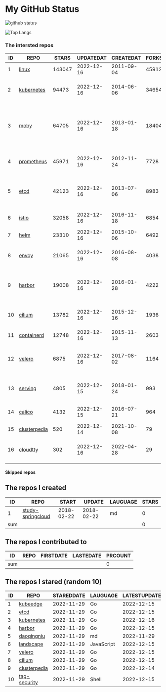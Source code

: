 # My GitHub Status

<img src="https://github-readme-stats-1.yihong0618.vercel.app/api?username=daoqingniu&show_icons=true&&&hide_title=true&count_private=true" alt="github status" />

![Top Langs](https://github-readme-stats-1.yihong0618.vercel.app/api/top-langs/?username=daoqingniu&layout=compact)

<!--START_SECTION:github_repos-->
### The intersted repos
| ID |                              REPO                               | STARS  | UPDATEDAT  | CREATEDAT  | FORKSCOUNT |                                              DESCRIPTIONS                                              |
|----|-----------------------------------------------------------------|--------|------------|------------|------------|--------------------------------------------------------------------------------------------------------|
|  1 | [linux](https://github.com/torvalds/linux)                      | 143047 | 2022-12-16 | 2011-09-04 |      45912 | Linux kernel source tree                                                                               |
|  2 | [kubernetes](https://github.com/kubernetes/kubernetes)          |  94473 | 2022-12-16 | 2014-06-06 |      34654 | Production-Grade Container Scheduling and Management                                                   |
|  3 | [moby](https://github.com/moby/moby)                            |  64705 | 2022-12-16 | 2013-01-18 |      18404 | Moby Project - a collaborative project for the container ecosystem to assemble container-based systems |
|  4 | [prometheus](https://github.com/prometheus/prometheus)          |  45971 | 2022-12-16 | 2012-11-24 |       7728 | The Prometheus monitoring system and time series database.                                             |
|  5 | [etcd](https://github.com/etcd-io/etcd)                         |  42123 | 2022-12-16 | 2013-07-06 |       8983 | Distributed reliable key-value store for the most critical data of a distributed system                |
|  6 | [istio](https://github.com/istio/istio)                         |  32058 | 2022-12-16 | 2016-11-18 |       6854 | Connect, secure, control, and observe services.                                                        |
|  7 | [helm](https://github.com/helm/helm)                            |  23310 | 2022-12-16 | 2015-10-06 |       6492 | The Kubernetes Package Manager                                                                         |
|  8 | [envoy](https://github.com/envoyproxy/envoy)                    |  21065 | 2022-12-16 | 2016-08-08 |       4038 | Cloud-native high-performance edge/middle/service proxy                                                |
|  9 | [harbor](https://github.com/goharbor/harbor)                    |  19008 | 2022-12-16 | 2016-01-28 |       4222 | An open source trusted cloud native registry project that stores, signs, and scans content.            |
| 10 | [cilium](https://github.com/cilium/cilium)                      |  13782 | 2022-12-16 | 2015-12-16 |       1936 | eBPF-based Networking, Security, and Observability                                                     |
| 11 | [containerd](https://github.com/containerd/containerd)          |  12748 | 2022-12-16 | 2015-11-13 |       2603 | An open and reliable container runtime                                                                 |
| 12 | [velero](https://github.com/vmware-tanzu/velero)                |   6875 | 2022-12-16 | 2017-08-02 |       1164 | Backup and migrate Kubernetes applications and their persistent volumes                                |
| 13 | [serving](https://github.com/knative/serving)                   |   4805 | 2022-12-15 | 2018-01-24 |        993 | Kubernetes-based, scale-to-zero, request-driven compute                                                |
| 14 | [calico](https://github.com/projectcalico/calico)               |   4132 | 2022-12-15 | 2016-07-21 |        964 | Cloud native networking and network security                                                           |
| 15 | [clusterpedia](https://github.com/clusterpedia-io/clusterpedia) |    520 | 2022-12-14 | 2021-10-08 |         79 | The Encyclopedia of Kubernetes clusters                                                                |
| 16 | [cloudtty](https://github.com/cloudtty/cloudtty)                |    302 | 2022-12-16 | 2022-04-28 |         29 | A Friendly Kubernetes CloudShell (Web Terminal) !                                                      |



#### Skipped repos
<!--END_SECTION:github_repos-->

<!--START_SECTION:my_github-->
## The repos I created
| ID  |                                 REPO                                 |   START    |   UPDATE   | LAUGUAGE | STARS |
|-----|----------------------------------------------------------------------|------------|------------|----------|-------|
|   1 | [study-springcloud](https://github.com/daoqingniu/study-springcloud) | 2018-02-22 | 2018-02-22 | md       |     0 |
| sum |                                                                      |            |            |          |     0 |

## The repos I contributed to
| ID  | REPO | FIRSTDATE | LASTEDATE | PRCOUNT |
|-----|------|-----------|-----------|---------|
| sum |      |           |           |       0 |

## The repos I stared (random 10)
| ID |                              REPO                               | STAREDDATE |  LAUGUAGE  | LATESTUPDATE |
|----|-----------------------------------------------------------------|------------|------------|--------------|
|  1 | [kubeedge](https://github.com/kubeedge/kubeedge)                | 2022-11-29 | Go         | 2022-12-15   |
|  2 | [etcd](https://github.com/etcd-io/etcd)                         | 2022-11-29 | Go         | 2022-12-15   |
|  3 | [kubernetes](https://github.com/kubernetes/kubernetes)          | 2022-11-29 | Go         | 2022-12-16   |
|  4 | [harbor](https://github.com/goharbor/harbor)                    | 2022-11-29 | Go         | 2022-12-15   |
|  5 | [daoqingniu](https://github.com/daoqingniu/daoqingniu)          | 2022-11-29 | md         | 2022-11-29   |
|  6 | [landscape](https://github.com/cncf/landscape)                  | 2022-11-29 | JavaScript | 2022-12-15   |
|  7 | [velero](https://github.com/vmware-tanzu/velero)                | 2022-11-29 | Go         | 2022-12-15   |
|  8 | [cilium](https://github.com/cilium/cilium)                      | 2022-11-29 | Go         | 2022-12-15   |
|  9 | [clusterpedia](https://github.com/clusterpedia-io/clusterpedia) | 2022-11-29 | Go         | 2022-12-14   |
| 10 | [tag-security](https://github.com/cncf/tag-security)            | 2022-11-29 | Shell      | 2022-12-15   |

<!--END_SECTION:my_github-->
